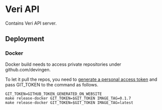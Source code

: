 # Veri API

Contains Veri API server.

## Deployment

### Docker

Docker build needs to access private repositories under github.com/devingen.

To let it pull the repos, you need to [generate a personal access token](https://github.com/settings/tokens)
and pass GIT_TOKEN to the command as follows.

```shell
GIT_TOKEN=GITHUB_TOKEN_GENERATED_ON_WEBSITE
make release-docker GIT_TOKEN=$GIT_TOKEN IMAGE_TAG=0.1.7
make release-docker GIT_TOKEN=$GIT_TOKEN IMAGE_TAG=latest
```